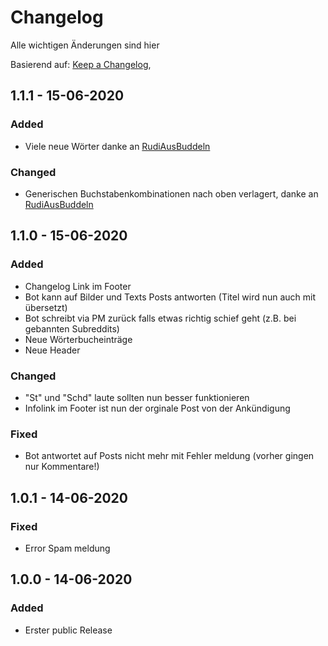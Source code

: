 
# Changelog
Alle wichtigen Änderungen sind hier

Basierend auf: [Keep a Changelog](https://keepachangelog.com/en/1.0.0/),

## 1.1.1 - 15-06-2020
### Added
- Viele neue Wörter danke an [RudiAusBuddeln](https://github.com/RudiAusBuddeln)

### Changed
- Generischen Buchstabenkombinationen nach oben verlagert, danke an [RudiAusBuddeln](https://github.com/RudiAusBuddeln)

## 1.1.0 - 15-06-2020
### Added
- Changelog Link im Footer
- Bot kann auf Bilder und Texts Posts antworten (Titel wird nun auch mit übersetzt)
- Bot schreibt via PM zurück falls etwas richtig schief geht (z.B. bei gebannten Subreddits)
- Neue Wörterbucheinträge
- Neue Header

### Changed
- "St" und "Schd" laute sollten nun besser funktionieren
- Infolink im Footer ist nun der orginale Post von der Ankündigung

### Fixed
- Bot antwortet auf Posts nicht mehr mit Fehler meldung (vorher gingen nur Kommentare!)


## 1.0.1 - 14-06-2020
### Fixed
- Error Spam meldung

## 1.0.0 - 14-06-2020
### Added
- Erster public Release
